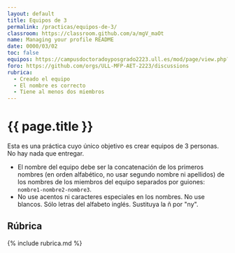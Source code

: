 ```yaml
---
layout: default
title: Equipos de 3
permalink: /practicas/equipos-de-3/
classroom: https://classroom.github.com/a/mgV_maOt
name: Managing your profile README
date: 0000/03/02
toc: false
equipos: https://campusdoctoradoyposgrado2223.ull.es/mod/page/view.php?id=839
foro: https://github.com/orgs/ULL-MFP-AET-2223/discussions
rubrica:
  - Creado el equipo
  - El nombre es correcto
  - Tiene al menos dos miembros
---
```


# {{ page.title }}

Esta es una práctica cuyo único objetivo es crear equipos de 3 personas. 
No hay nada que entregar.

* El nombre del equipo debe ser la concatenación de los primeros nombres (en orden alfabético, no usar segundo nombre ni apellidos) de los nombres de los miembros del equipo separados por guiones: `nombre1-nombre2-nombre3`.
* No use acentos ni caracteres especiales en los nombres. No use blancos. Sólo letras del alfabeto inglés. Sustituya la ñ por "ny".

## Rúbrica

{% include rubrica.md %}